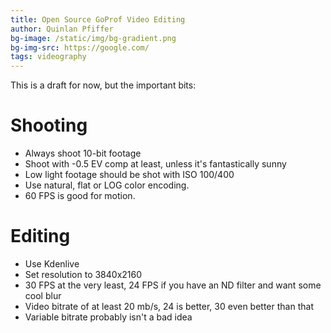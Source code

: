 ```yaml
---
title: Open Source GoProf Video Editing
author: Quinlan Pfiffer
bg-image: /static/img/bg-gradient.png
bg-img-src: https://google.com/
tags: videography
---
```


This is a draft for now, but the important bits:

# Shooting
* Always shoot 10-bit footage
* Shoot with -0.5 EV comp at least, unless it's fantastically sunny
* Low light footage should be shot with ISO 100/400
* Use natural, flat or LOG color encoding.
* 60 FPS is good for motion.


# Editing
* Use Kdenlive
* Set resolution to 3840x2160
* 30 FPS at the very least, 24 FPS if you have an ND filter and want some cool
  blur
* Video bitrate of at least 20 mb/s, 24 is better, 30 even better than that
* Variable bitrate probably isn't a bad idea
